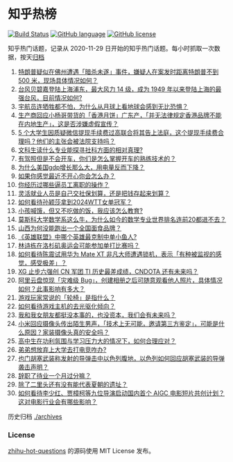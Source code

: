 # 知乎热榜
[![Build Status](https://github.com/ToWeLong/zhihu-hot-questions/workflows/CI/badge.svg)](https://github.com/ToWeLong/zhihu-hot-questions/actions)
[![GitHub language](https://img.shields.io/badge/language-golang-orange.svg)](https://golang.org/)
[![GitHub license](https://img.shields.io/github/license/ToWeLong/zhihu-hot-questions)](https://github.com/ToWeLong/zhihu-hot-questions/blob/main/LICENSE)

知乎热门话题，记录从 2020-11-29 日开始的知乎热门话题。每小时抓取一次数据，按天[归档](./archives)

<!-- BEGIN -->

1. [特朗普疑似在佛州遭遇「暗杀未遂」事件，嫌疑人在案发时距离特朗普不到 500 米，现场具体情况如何？](https://www.zhihu.com/question/667293263)
1. [台风贝碧嘉登陆上海浦东，最大风力 14 级，成为 1949 年以来登陆上海的最强台风，目前情况如何?](https://www.zhihu.com/question/667246486)
1. [宇航员连牺牲都不怕，为什么从月球上看地球会感到无比恐惧？](https://www.zhihu.com/question/614568529)
1. [生产商回应小杨哥带货的「香港月饼」广东产，「并无法律规定香港品牌不能在内地生产」，这是否涉嫌虚假宣传？](https://www.zhihu.com/question/667297522)
1. [5 个大学生因质疑微信提现手续费过高联合将其告上法庭，这个提现手续费合理吗？他们的主张会被法院支持吗？](https://www.zhihu.com/question/667033409)
1. [文科生读什么专业能探寻社科方面的相对真理?](https://www.zhihu.com/question/667086747)
1. [有驾照但是不会开车，你们是怎么掌握开车的熟练技术的？](https://www.zhihu.com/question/637181148)
1. [为什么美国gdp增长那么大，用电量反而下降？](https://www.zhihu.com/question/648801148)
1. [如果你感觉最近不开心你会怎么办？](https://www.zhihu.com/question/663197388)
1. [你经历过哪些逼员工离职的操作？](https://www.zhihu.com/question/666271015)
1. [灵活就业人员是自己交社保划算，还是把钱存起来划算？](https://www.zhihu.com/question/666787953)
1. [如何看待孙颖莎拿到2024WTT女单冠军？](https://www.zhihu.com/question/667260078)
1. [小孩喊饿，但又不吃做的饭，我应该怎么教育?](https://www.zhihu.com/question/662807669)
1. [莫斯科大学数学系这么牛，为什么如今的数学专业世界排名连前20都进不去？](https://www.zhihu.com/question/347839195)
1. [山西为何没能跑出一个全国面食品牌？](https://www.zhihu.com/question/620721789)
1. [《英雄联盟》中哪个英雄最克制中单小鱼人?](https://www.zhihu.com/question/327281197)
1. [林诗栋在洛杉矶奥运会可能参加单打比赛吗？](https://www.zhihu.com/question/667218432)
1. [如何看待陈震试用华为 Mate XT 非凡大师遭遇锁机，表示「有种被监视的感觉，感受极差」？](https://www.zhihu.com/question/667182599)
1. [XG 止步六强创 CN 军团 TI 历史最差成绩，CNDOTA 还有未来吗？](https://www.zhihu.com/question/667175988)
1. [阿里云盘惊现「灾难级 Bug」，创建相册之后可随意观看他人照片，具体情况如何？此事影响有多大？](https://www.zhihu.com/question/667213540)
1. [游戏玩家常说的「轮椅」是指什么？](https://www.zhihu.com/question/666936226)
1. [如何看待游戏主机的去光驱化倾向？](https://www.zhihu.com/question/667079315)
1. [我和我女朋友都挺没本事的，也没资本，我们会有未来吗？](https://www.zhihu.com/question/665015090)
1. [小米回应摄像头传出陌生男声，「技术上无可能，邀请第三方鉴定」，可能是什么原因？家装摄像头真的安全吗？](https://www.zhihu.com/question/667211435)
1. [高中生在功利氛围与学习压力大的情况下，如何合理应对？](https://www.zhihu.com/question/643323432)
1. [弟弟想放弃上大学去打电竞咋办?](https://www.zhihu.com/question/605640444)
1. [也门胡塞武装称发射的导弹击中以色列腹地，以色列如何回应胡塞武装的导弹袭击声明？](https://www.zhihu.com/question/667255226)
1. [辞职了待业一个月过分嘛？](https://www.zhihu.com/question/667047903)
1. [除了二里头还有没有能代表夏朝的遗址？](https://www.zhihu.com/question/276285061)
1. [如何看待李少红、贾樟柯等九位导演启动国内首个 AIGC 电影短片共创计划？这对电影行业会有哪些影响？](https://www.zhihu.com/question/666686592)

<!-- END -->

历史归档 [./archives](./archives)


### License
[zhihu-hot-questions](https://github.com/towelong/zhihu-hot-questions) 的源码使用 MIT License 发布。